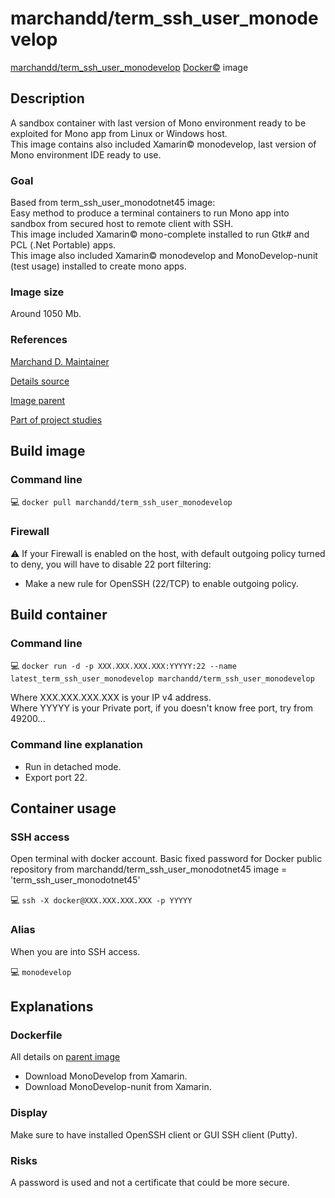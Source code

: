 # marchandd/term_ssh_user_monodevelop

[marchandd/term_ssh_user_monodevelop](https://registry.hub.docker.com/u/marchandd/term_ssh_user_monodevelop/ "MarchandD")  [Docker:copyright:](https://docs.docker.com/ "Docker") image

## Description

A sandbox container with last version of Mono environment ready to be exploited for Mono app from Linux or Windows host.  
This image contains also included Xamarin:copyright: monodevelop, last version of Mono environment IDE ready to use.

### Goal

Based from term_ssh_user_monodotnet45 image:  
Easy method to produce a terminal containers to run Mono app into sandbox from secured host to remote client with SSH.  
This image included Xamarin:copyright: mono-complete installed to run Gtk# and PCL (.Net Portable) apps.  
This image also included Xamarin:copyright: monodevelop and MonoDevelop-nunit (test usage) installed to create mono apps.

### Image size

Around 1050 Mb.

### References

[Marchand D. Maintainer](https://github.com/marchandd/ "Maintainer")

[Details source](https://github.com/marchandd/term_ssh_user_monodevelop/ "Details")

[Image parent](https://github.com/marchandd/term_ssh_user_monodotnet45/ "Parent")

[Part of project studies](https://github.com/marchandd/docker_index/ "References")

## Build image

### Command line

:computer: `docker pull marchandd/term_ssh_user_monodevelop`

### Firewall

:warning: If your Firewall is enabled on the host, with default outgoing policy turned to 
deny, 
you will have to disable 22 port filtering:  
- Make a new rule for OpenSSH (22/TCP) to enable outgoing policy.

## Build container

### Command line

:computer: `docker run -d -p XXX.XXX.XXX.XXX:YYYYY:22 --name latest_term_ssh_user_monodevelop marchandd/term_ssh_user_monodevelop`

Where XXX.XXX.XXX.XXX is your IP v4 address.  
Where YYYYY is your Private port, if you doesn't know free port, try from 49200...

### Command line explanation

- Run in detached mode.
- Export port 22.

## Container usage

### SSH access

Open terminal with docker account.
Basic fixed password for Docker public repository from marchandd/term_ssh_user_monodotnet45 image = 'term_ssh_user_monodotnet45'

:computer: `ssh -X docker@XXX.XXX.XXX.XXX -p YYYYY`

### Alias

When you are into SSH access.

:computer: `monodevelop`

## Explanations

### Dockerfile

All details on [parent image](https://github.com/marchandd/term_ssh_user_monodotnet45/ "Parent")

- Download MonoDevelop from Xamarin.
- Download MonoDevelop-nunit from Xamarin.

### Display

Make sure to have installed OpenSSH client or GUI SSH client (Putty).

### Risks

A password is used and not a certificate that could be more secure.
 